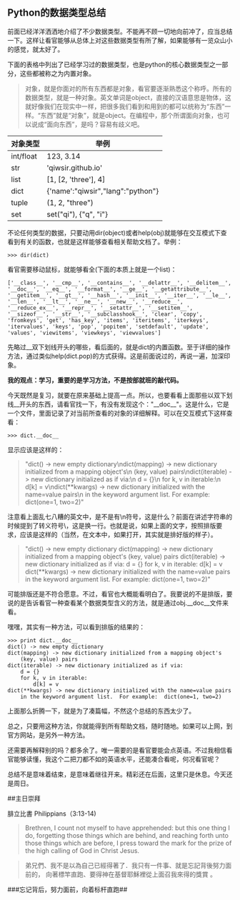 ## Python的数据类型总结

前面已经洋洋洒洒地介绍了不少数据类型。不能再不顾一切地向前冲了，应当总结一下。这样让看官能够从总体上对这些数据类型有所了解，如果能够有一览众山小的感觉，就太好了。

下面的表格中列出了已经学习过的数据类型，也是python的核心数据类型之一部分，这些都被称之为内置对象。

>对象，就是你面对的所有东西都是对象，看官要逐渐熟悉这个称呼。所有的数据类型，就是一种对象。英文单词是object，直接的汉语意思是物体，这就好像我们在现实中一样，把很多我们看到和用到的都可以统称为“东西”一样。“东西”就是“对象”，就是object。在编程中，那个所谓面向对象，也可以说成“面向东西”，是吗？容易有歧义吧。

| 对象类型 | 举例 |
|----------|------|
| int/float | 123, 3.14 |
| str | 'qiwsir.github.io'|
| list | [1, [2, 'three'], 4] |
| dict | {'name':"qiwsir","lang":"python"} |
| tuple | (1, 2, "three") |
| set | set("qi"), {"q", "i"}|

不论任何类型的数据，只要动用dir(object)或者help(obj)就能够在交互模式下查看到有关的函数，也就是这样能够查看相关帮助文档了。举例：

    >>> dir(dict)

看官需要移动鼠标，就能够看全(下面的本质上就是一个list)：

    ['__class__', '__cmp__', '__contains__', '__delattr__', '__delitem__', '__doc__', '__eq__', '__format__', '__ge__', '__getattribute__', '__getitem__', '__gt__', '__hash__', '__init__', '__iter__', '__le__', '__len__', '__lt__', '__ne__', '__new__', '__reduce__', '__reduce_ex__', '__repr__', '__setattr__', '__setitem__', '__sizeof__', '__str__', '__subclasshook__', 'clear', 'copy', 'fromkeys', 'get', 'has_key', 'items', 'iteritems', 'iterkeys', 'itervalues', 'keys', 'pop', 'popitem', 'setdefault', 'update', 'values', 'viewitems', 'viewkeys', 'viewvalues']

先略过__双下划线开头的哪些，看后面的，就是dict的内置函数。至于详细的操作方法，通过类似help(dict.pop)的方式获得。这是前面说过的，再说一遍，加深印象。

**我的观点：学习，重要的是学习方法，不是按部就班的敲代码。**

今天既然是复习，就要在原来基础上提高一点。所以，也要看看上面那些以双下划线__开头的东西，请看官找一下，有没有发现这个："\_\_doc\_\_"。这是什么，它是一个文件，里面记录了对当前所查看的对象的详细解释。可以在交互模式下这样查看：

    >>> dict.__doc__

显示应该是这样的：

>"dict() -> new empty dictionary\ndict(mapping) -> new dictionary initialized from a mapping object's\n    (key, value) pairs\ndict(iterable) -> new dictionary initialized as if via:\n    d = {}\n    for k, v in iterable:\n        d[k] = v\ndict(**kwargs) -> new dictionary initialized with the name=value pairs\n    in the keyword argument list.  For example:  dict(one=1, two=2)"

注意看上面乱七八糟的英文中，是不是有\n符号，这是什么？前面在讲述字符串的时候提到了转义符号\，这是换一行。也就是说，如果上面的文字，按照排版要求，应该是这样的（当然，在文本中，如果打开，其实就是排好版的样子）。

>"dict() -> new empty dictionary
>dict(mapping) -> new dictionary initialized from a mapping object's
>    (key, value) pairs
>dict(iterable) -> new dictionary initialized as if via:
>    d = {}
>    for k, v in iterable:
>        d[k] = v
>    dict(**kwargs) -> new dictionary initialized with the name=value pairs
>    in the keyword argument list.  For example:  dict(one=1, two=2)"

可能排版还是不符合愿意。不过，看官也大概能看明白了。我要说的不是排版，要说的是告诉看官一种查看某个数据类型含义的方法，就是通过obj.\_\_doc\_\_文件来看。

嘿嘿，其实有一种方法，可以看到排版的结果的：

    >>> print dict.__doc__
    dict() -> new empty dictionary
    dict(mapping) -> new dictionary initialized from a mapping object's
        (key, value) pairs
    dict(iterable) -> new dictionary initialized as if via:
        d = {}
        for k, v in iterable:
            d[k] = v
    dict(**kwargs) -> new dictionary initialized with the name=value pairs
        in the keyword argument list.  For example:  dict(one=1, two=2)

上面那么折腾一下，就是为了凑篇幅，不然这个总结的东西太少了。

总之，只要用这种方法，你就能得到所有帮助文档，随时随地。如果可以上网，到官方网站，是另外一种方法。

还需要再解释别的吗？都多余了。唯一需要的是看官要能会点英语。不过我相信看官能够读懂，我这个二把刀都不如的英语水平，还能凑合看呢，何况看官呢？

总结不是意味着结束，是意味着继往开来。精彩还在后面，这里只是休息。今天还是周日。

##主日崇拜

腓立比書 Philippians（3:13-14)

>Brethren, I count not myself to have apprehended: but this one thing I do, forgetting those things which are behind, and reaching forth unto those things which are before,
>I press toward the mark for the prize of the high calling of God in Christ Jesus.

>弟兄們、我不是以為自己已經得著了．我只有一件事、就是忘記背後努力面前的，
>向著標竿直跑、要得神在基督耶穌裡從上面召我來得的獎賞 。

###忘记背后，努力面前，向着标杆直跑##
